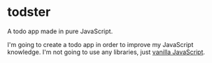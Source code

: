 # todster
A todo app made in pure JavaScript.

I'm going to create a todo app in order to improve my JavaScript knowledge. I'm not going to use any libraries, just [vanilla JavaScript](http://meta.stackexchange.com/questions/194977/should-we-ban-the-term-vanilla-javascript-from-questions-comments-and-answers).
